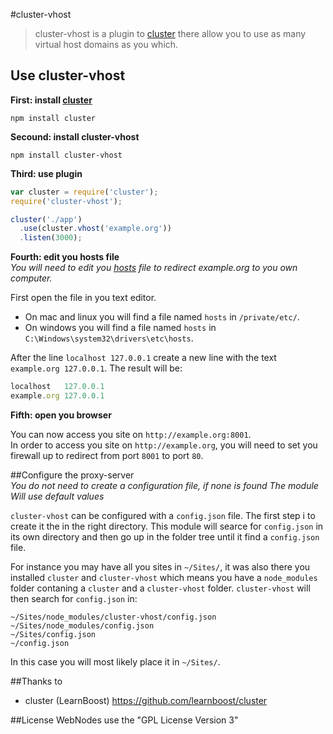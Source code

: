 #cluster-vhost

> cluster-vhost is a plugin to [cluster](http://learnboost.github.com/cluster/) there allow you to use as many virtual host domains as you which.

## Use cluster-vhost

**First: install [cluster](http://learnboost.github.com/cluster/)**

```shell
npm install cluster
```

**Secound: install cluster-vhost**

```shell
npm install cluster-vhost
```

**Third: use plugin**

```javascript
var cluster = require('cluster');
require('cluster-vhost');

cluster('./app')
  .use(cluster.vhost('example.org'))
  .listen(3000);
```

**Fourth: edit you hosts file**<br>
*You will need to edit you [hosts](http://en.wikipedia.org/wiki/Hosts_file) file to redirect example.org to you own computer.*

First open the file in you text editor.

* On mac and linux you will find a file named `hosts` in  `/private/etc/`.
* On windows you will find a file named `hosts` in `C:\Windows\system32\drivers\etc\hosts`.

After the line `localhost 127.0.0.1` create a new line with the text `example.org 127.0.0.1`.
The result will be:

```javascript
localhost   127.0.0.1
example.org 127.0.0.1
```

**Fifth: open you browser**

You can now access you site on `http://example.org:8001`.<br>
In order to access you site on `http://example.org`, you will need to set you firewall up to redirect from port `8001` to port `80`.

##Configure the proxy-server<br>
*You do not need to create a configuration file, if none is found The module Will use default values*

`cluster-vhost` can be configured with a `config.json` file. The first step i to create it the in the right directory. This module will searce for `config.json` in its own directory and then go up in the folder tree until it find a `config.json` file.

For instance you may have all you sites in `~/Sites/`, it was also there you installed `cluster` and `cluster-vhost` which means you have a `node_modules` folder contaning a `cluster` and a `cluster-vhost` folder. `cluster-vhost` will then search for `config.json` in:

```text
~/Sites/node_modules/cluster-vhost/config.json
~/Sites/node_modules/config.json
~/Sites/config.json
~/config.json
```

In this case you will most likely place it in `~/Sites/`. 

##Thanks to
* cluster (LearnBoost) https://github.com/learnboost/cluster

##License
WebNodes use the "GPL License Version 3"